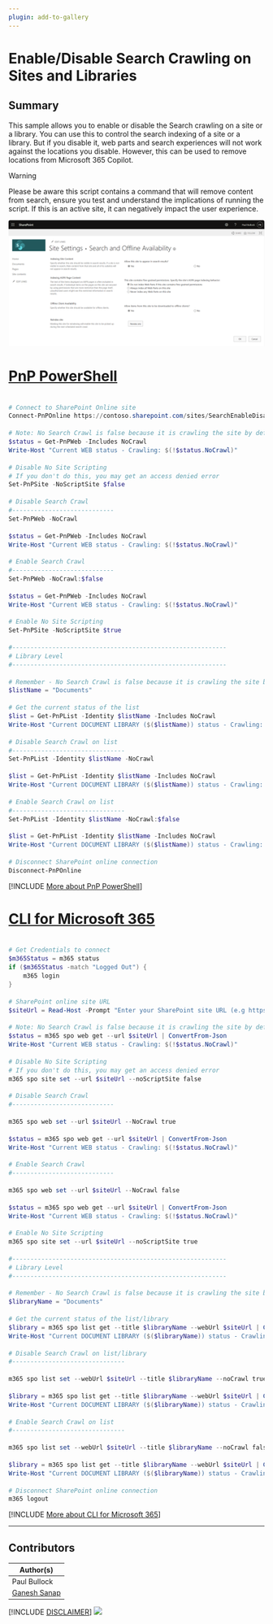 ```yaml
---
plugin: add-to-gallery
---
```


# Enable/Disable Search Crawling on Sites and Libraries

## Summary

This sample allows you to enable or disable the Search crawling on a site or a library. You can use this to control the search indexing of a site or a library. But if you disable it, web parts and search experiences will not work against the locations you disable. However, this can be used to remove locations from Microsoft 365 Copilot. 

> [!Warning]
> Please be aware this script contains a command that will remove content from search, ensure you test and understand the implications of running the script. If this is an active site, it can negatively impact the user experience.


![Example Screenshot](assets/example.png)

# [PnP PowerShell](#tab/pnpps)

```powershell

# Connect to SharePoint Online site
Connect-PnPOnline https://contoso.sharepoint.com/sites/SearchEnableDisableTest -Interactive

# Note: No Search Crawl is false because it is crawling the site by default - love these MS negative logic
$status = Get-PnPWeb -Includes NoCrawl
Write-Host "Current WEB status - Crawling: $(!$status.NoCrawl)"

# Disable No Site Scripting
# If you don't do this, you may get an access denied error
Set-PnPSite -NoScriptSite $false

# Disable Search Crawl
#----------------------------
Set-PnPWeb -NoCrawl

$status = Get-PnPWeb -Includes NoCrawl
Write-Host "Current WEB status - Crawling: $(!$status.NoCrawl)" 

# Enable Search Crawl
#----------------------------
Set-PnPWeb -NoCrawl:$false

$status = Get-PnPWeb -Includes NoCrawl
Write-Host "Current WEB status - Crawling: $(!$status.NoCrawl)"

# Enable No Site Scripting
Set-PnPSite -NoScriptSite $true

#-----------------------------------------------------------
# Library Level
#-----------------------------------------------------------

# Remember - No Search Crawl is false because it is crawling the site by default
$listName = "Documents"

# Get the current status of the list
$list = Get-PnPList -Identity $listName -Includes NoCrawl
Write-Host "Current DOCUMENT LIBRARY ($($listName)) status - Crawling: $(!$list.NoCrawl)"

# Disable Search Crawl on list
#-------------------------------
Set-PnPList -Identity $listName -NoCrawl

$list = Get-PnPList -Identity $listName -Includes NoCrawl
Write-Host "Current DOCUMENT LIBRARY ($($listName)) status - Crawling: $(!$list.NoCrawl)"

# Enable Search Crawl on list
#-------------------------------
Set-PnPList -Identity $listName -NoCrawl:$false

$list = Get-PnPList -Identity $listName -Includes NoCrawl
Write-Host "Current DOCUMENT LIBRARY ($($listName)) status - Crawling: $(!$list.NoCrawl)"  

# Disconnect SharePoint online connection
Disconnect-PnPOnline

```
[!INCLUDE [More about PnP PowerShell](../../docfx/includes/MORE-PNPPS.md)]

# [CLI for Microsoft 365](#tab/cli-m365-ps)

```powershell

# Get Credentials to connect
$m365Status = m365 status
if ($m365Status -match "Logged Out") {
    m365 login
}

# SharePoint online site URL
$siteUrl = Read-Host -Prompt "Enter your SharePoint site URL (e.g https://contoso.sharepoint.com/sites/SearchEnableDisableTest)"

# Note: No Search Crawl is false because it is crawling the site by default - love these MS negative logic
$status = m365 spo web get --url $siteUrl | ConvertFrom-Json
Write-Host "Current WEB status - Crawling: $(!$status.NoCrawl)"

# Disable No Site Scripting
# If you don't do this, you may get an access denied error
m365 spo site set --url $siteUrl --noScriptSite false

# Disable Search Crawl
#----------------------------

m365 spo web set --url $siteUrl --NoCrawl true

$status = m365 spo web get --url $siteUrl | ConvertFrom-Json
Write-Host "Current WEB status - Crawling: $(!$status.NoCrawl)"

# Enable Search Crawl
#----------------------------

m365 spo web set --url $siteUrl --NoCrawl false

$status = m365 spo web get --url $siteUrl | ConvertFrom-Json
Write-Host "Current WEB status - Crawling: $(!$status.NoCrawl)"

# Enable No Site Scripting
m365 spo site set --url $siteUrl --noScriptSite true

#-----------------------------------------------------------
# Library Level
#-----------------------------------------------------------

# Remember - No Search Crawl is false because it is crawling the site by default
$libraryName = "Documents"

# Get the current status of the list/library
$library = m365 spo list get --title $libraryName --webUrl $siteUrl | ConvertFrom-Json
Write-Host "Current DOCUMENT LIBRARY ($($libraryName)) status - Crawling: $(!$library.NoCrawl)"

# Disable Search Crawl on list/library
#-------------------------------

m365 spo list set --webUrl $siteUrl --title $libraryName --noCrawl true

$library = m365 spo list get --title $libraryName --webUrl $siteUrl | ConvertFrom-Json
Write-Host "Current DOCUMENT LIBRARY ($($libraryName)) status - Crawling: $(!$library.NoCrawl)"

# Enable Search Crawl on list
#-------------------------------

m365 spo list set --webUrl $siteUrl --title $libraryName --noCrawl false

$library = m365 spo list get --title $libraryName --webUrl $siteUrl | ConvertFrom-Json
Write-Host "Current DOCUMENT LIBRARY ($($libraryName)) status - Crawling: $(!$library.NoCrawl)"

# Disconnect SharePoint online connection
m365 logout

```

[!INCLUDE [More about CLI for Microsoft 365](../../docfx/includes/MORE-CLIM365.md)]

***

## Contributors

| Author(s) |
|-----------|
| Paul Bullock |
| [Ganesh Sanap](https://ganeshsanapblogs.wordpress.com/about) |

[!INCLUDE [DISCLAIMER](../../docfx/includes/DISCLAIMER.md)]
<img src="https://m365-visitor-stats.azurewebsites.net/script-samples/scripts/spo-enable-disable-search-crawling" aria-hidden="true" />

